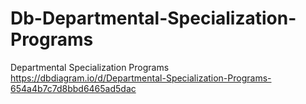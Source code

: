 # Db-Departmental-Specialization-Programs
Departmental Specialization Programs
https://dbdiagram.io/d/Departmental-Specialization-Programs-654a4b7c7d8bbd6465ad5dac
